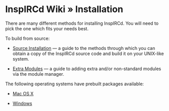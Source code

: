 # InspIRCd Wiki &raquo; Installation

There are many different methods for installing InspIRCd. You will need to pick the one which fits
your needs best.

To build from source:

* [Source Installation](https://github.com/inspircd/wiki/blob/master/Installation/Source.md) &mdash;
  a guide to the methods through which you can obtain a copy of the InspIRCd source code and build
  it on your UNIX-like system.

* [Extra Modules](https://github.com/inspircd/wiki/blob/master/Module-Manager.md) &mdash; a guide
  to adding extra and/or non-standard modules via the module manager.

The following operating systems have prebuilt packages available:

* [Mac OS X](https://github.com/inspircd/wiki/blob/master/Installation/Mac-OS-X.md)

* [Windows](https://github.com/inspircd/wiki/blob/master/Installation/Windows.md)